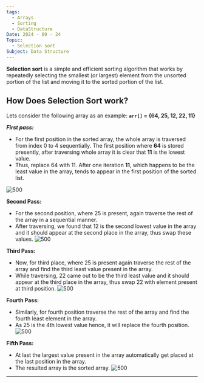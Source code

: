 ```yaml
---
tags:
  - Arrays
  - Sorting
  - DataStructure
Date: 2024 - 09 - 24
Topic:
  - Selection sort
Subject: Data Structure
---
```

**Selection sort** is a simple and efficient sorting algorithm that works by repeatedly selecting the smallest (or largest) element from the unsorted portion of the list and moving it to the sorted portion of the list.

## How Does Selection Sort work?
Lets consider the following array as an example: **`arr[]` = {64, 25, 12, 22, 11}**

***First pass:***
- For the first position in the sorted array, the whole array is traversed from index 0 to 4 sequentially. The first position where **64** is stored presently, after traversing whole array it is clear that **11** is the lowest value.
- Thus, replace 64 with 11. After one iteration **11**, which happens to be the least value in the array, tends to appear in the first position of the sorted list.

![500](https://media.geeksforgeeks.org/wp-content/uploads/20230524115038/1.webp)

**Second Pass:**
- For the second position, where 25 is present, again traverse the rest of the array in a sequential manner.
- After traversing, we found that 12 is the second lowest value in the array and it should appear at the second place in the array, thus swap these values.
![500](https://media.geeksforgeeks.org/wp-content/uploads/20230526165135/2.webp)

**Third Pass:**
- Now, for third place, where 25 is present again traverse the rest of the array and find the third least value present in the array.
- While traversing, 22 came out to be the third least value and it should appear at the third place in the array, thus swap 22 with element present at third position.
![500](https://media.geeksforgeeks.org/wp-content/uploads/20230526165200/3.webp)

**Fourth Pass:**
- Similarly, for fourth position traverse the rest of the array and find the fourth least element in the array.
- As 25 is the 4th lowest value hence, it will replace the fourth position.
![500](https://media.geeksforgeeks.org/wp-content/uploads/20230526165244/4.webp)

**Fifth Pass:**
- At last the largest value present in the array automatically get placed at the last position in the array.
- The resulted array is the sorted array.
![500](https://media.geeksforgeeks.org/wp-content/uploads/20230526165320/5.webp)


---

